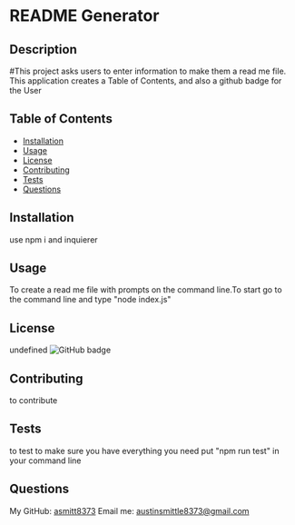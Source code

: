 # README Generator
 ## Description
 #This project asks users to enter information to make them a read me file. This application creates a Table of Contents, and also a github badge for the User
 ## Table of Contents
 * [Installation](#installation)
 * [Usage](#usage)
 * [License](#license)
 * [Contributing](#contributing)
 * [Tests](#tests)
 * [Questions](#questions)
 ## Installation
 use npm i and inquierer
 ## Usage
 To create a read me file with prompts on the command line.To start go to the command line and type "node index.js"
 ## License
 undefined
 ![GitHub badge](https://img.shields.io/badge/License-Apache_2.0-blue.svg)
 ## Contributing
 
 to contribute
 
 ## Tests
 to test to make sure you have everything you need put "npm run test" in your command line
 ## Questions
 My GitHub: [asmitt8373](https://github.com/asmitt8373)
 Email me: austinsmittle8373@gmail.com